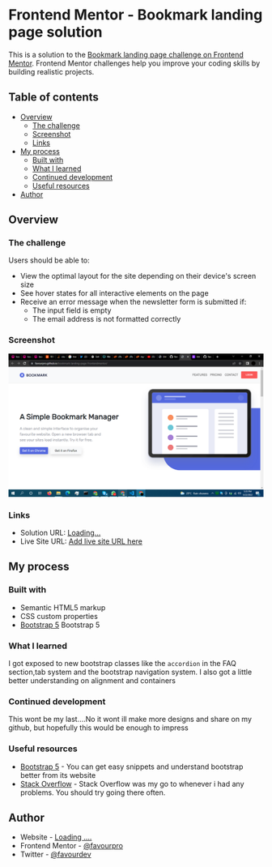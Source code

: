 # Frontend Mentor - Bookmark landing page solution

This is a solution to the [Bookmark landing page challenge on Frontend Mentor](https://www.frontendmentor.io/challenges/bookmark-landing-page-5d0b588a9edda32581d29158). Frontend Mentor challenges help you improve your coding skills by building realistic projects. 

## Table of contents

- [Overview](#overview)
  - [The challenge](#the-challenge)
  - [Screenshot](#screenshot)
  - [Links](#links)
- [My process](#my-process)
  - [Built with](#built-with)
  - [What I learned](#what-i-learned)
  - [Continued development](#continued-development)
  - [Useful resources](#useful-resources)
- [Author](#author)

## Overview

### The challenge

Users should be able to:

- View the optimal layout for the site depending on their device's screen size
- See hover states for all interactive elements on the page
- Receive an error message when the newsletter form is submitted if:
  - The input field is empty
  - The email address is not formatted correctly

### Screenshot

![](./images/screenshot.png)


### Links

- Solution URL: [Loading...]()
- Live Site URL: [Add live site URL here](https://favourpro.github.io/bookmark-landing-page-Frontendmentor/)

## My process

### Built with

- Semantic HTML5 markup
- CSS custom properties
- [Bootstrap 5](https://getbootstrap.com/docs/5.0/) Bootstrap 5



### What I learned

I got exposed to new bootstrap classes like the `accordion` in the FAQ section,tab system and the bootstrap navigation system. I also got a little better understanding on alignment and containers


### **Continued development**

This wont be my last....No it wont
ill make more designs and share on my github, but hopefully this would be enough to impress


### Useful resources

- [Bootstrap 5](https://getbootstrap.com/docs/5.0/) - You can get easy snippets and understand bootstrap better from its website
- [Stack Overflow](https://www.stackoverflow.com) - Stack Overflow was my go to whenever i had any problems. You should try going there often.


## Author

- Website - [Loading ....]()
- Frontend Mentor - [@favourpro](https://www.frontendmentor.io/profile/favourpro)
- Twitter - [@favourdev](https://www.twitter.com/favourdev)


